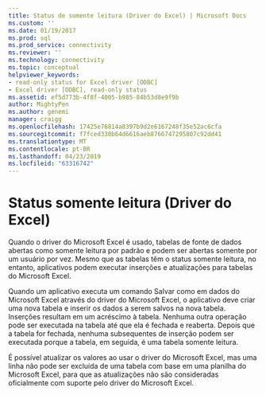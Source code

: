 ```yaml
---
title: Status de somente leitura (Driver do Excel) | Microsoft Docs
ms.custom: ''
ms.date: 01/19/2017
ms.prod: sql
ms.prod_service: connectivity
ms.reviewer: ''
ms.technology: connectivity
ms.topic: conceptual
helpviewer_keywords:
- read-only status for Excel driver [ODBC]
- Excel driver [ODBC], read-only status
ms.assetid: ef5d773b-4f8f-4005-b985-84b53d8e9f9b
author: MightyPen
ms.author: genemi
manager: craigg
ms.openlocfilehash: 17425e76814a8397b9d2e6167248f35e52ac6cfa
ms.sourcegitcommit: f7fced330b64d6616aeb8766747295807c92dd41
ms.translationtype: MT
ms.contentlocale: pt-BR
ms.lasthandoff: 04/23/2019
ms.locfileid: "63316742"
---
```

# <a name="read-only-status-excel-driver"></a>Status somente leitura (Driver do Excel)
Quando o driver do Microsoft Excel é usado, tabelas de fonte de dados abertas como somente leitura por padrão e podem ser abertas somente por um usuário por vez. Mesmo que as tabelas têm o status somente leitura, no entanto, aplicativos podem executar inserções e atualizações para tabelas do Microsoft Excel.  
  
 Quando um aplicativo executa um comando Salvar como em dados do Microsoft Excel através do driver do Microsoft Excel, o aplicativo deve criar uma nova tabela e inserir os dados a serem salvos na nova tabela. Inserções resultam em um acréscimo à tabela. Nenhuma outra operação pode ser executada na tabela até que ela é fechada e reaberta. Depois que a tabela for fechada, nenhuma subsequentes de inserção podem ser executada porque a tabela, em seguida, é uma tabela somente leitura.  
  
 É possível atualizar os valores ao usar o driver do Microsoft Excel, mas uma linha não pode ser excluída de uma tabela com base em uma planilha do Microsoft Excel, para que as atualizações não são consideradas oficialmente com suporte pelo driver do Microsoft Excel.
